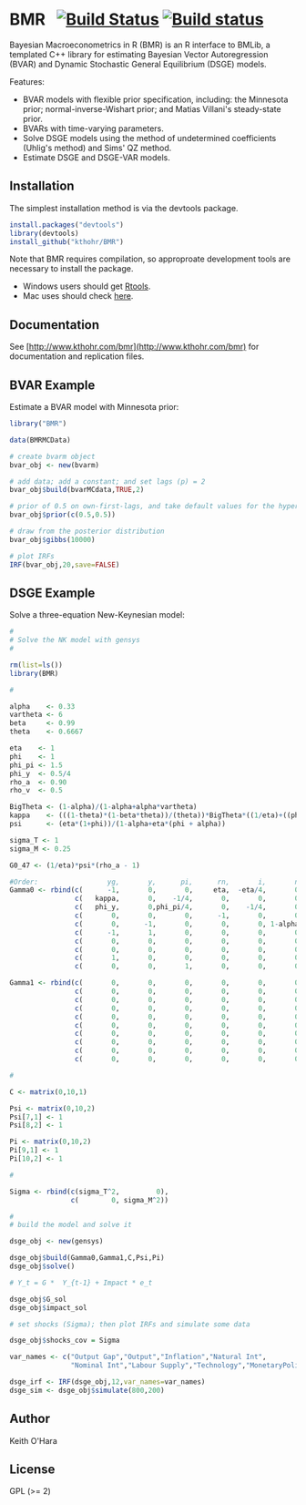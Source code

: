 # BMR &nbsp; [![Build Status](https://travis-ci.org/kthohr/BMR.svg)](https://travis-ci.org/kthohr/BMR) [![Build status](https://ci.appveyor.com/api/projects/status/github/kthohr/BMR?branch=master)](https://ci.appveyor.com/project/kthohr/BMR/branch/master)


Bayesian Macroeconometrics in R (BMR) is an R interface to BMLib, a templated C++ library for estimating Bayesian Vector Autoregression (BVAR) and Dynamic Stochastic General Equilibrium (DSGE) models.

Features:

* BVAR models with flexible prior specification, including: the Minnesota prior; normal-inverse-Wishart prior; and Matias Villani's steady-state prior.
* BVARs with time-varying parameters.
* Solve DSGE models using the method of undetermined coefficients (Uhlig's method) and Sims' QZ method.
* Estimate DSGE and DSGE-VAR models.

## Installation

The simplest installation method is via the devtools package.

```R
install.packages("devtools")
library(devtools)
install_github("kthohr/BMR")
```

Note that BMR requires compilation, so approproate development tools are necessary to install the package.
* Windows users should get [Rtools](https://cran.r-project.org/bin/windows/Rtools/).
* Mac uses should check [here](https://cran.r-project.org/bin/macosx/tools/).

## Documentation

See [http://www.kthohr.com/bmr](http://www.kthohr.com/bmr) for documentation and replication files.

## BVAR Example

Estimate a BVAR model with Minnesota prior:

```R
library("BMR")

data(BMRMCData)

# create bvarm object
bvar_obj <- new(bvarm) 

# add data; add a constant; and set lags (p) = 2
bvar_obj$build(bvarMCdata,TRUE,2)

# prior of 0.5 on own-first-lags, and take default values for the hyperparameters
bvar_obj$prior(c(0.5,0.5))

# draw from the posterior distribution
bvar_obj$gibbs(10000)

# plot IRFs
IRF(bvar_obj,20,save=FALSE)
```

## DSGE Example

Solve a three-equation New-Keynesian model:

```R
#
# Solve the NK model with gensys
#

rm(list=ls())
library(BMR)

#

alpha    <- 0.33
vartheta <- 6
beta     <- 0.99
theta    <- 0.6667

eta    <- 1               
phi    <- 1                  
phi_pi <- 1.5             
phi_y  <- 0.5/4
rho_a  <- 0.90
rho_v  <- 0.5

BigTheta <- (1-alpha)/(1-alpha+alpha*vartheta)
kappa    <- (((1-theta)*(1-beta*theta))/(theta))*BigTheta*((1/eta)+((phi+alpha)/(1-alpha)))
psi      <- (eta*(1+phi))/(1-alpha+eta*(phi + alpha))

sigma_T <- 1
sigma_M <- 0.25

G0_47 <- (1/eta)*psi*(rho_a - 1)

#Order:                 yg,       y,      pi,      rn,       i,       n,       a,       v,  yg_t+1,  pi_t+1
Gamma0 <- rbind(c(      -1,       0,       0,     eta,  -eta/4,       0,       0,       0,       1,   eta/4),
                c(   kappa,       0,    -1/4,       0,       0,       0,       0,       0,       0,  beta/4),
                c(   phi_y,       0,phi_pi/4,       0,    -1/4,       0,       0,       1,       0,       0),
                c(       0,       0,       0,      -1,       0,       0,   G0_47,       0,       0,       0),
                c(       0,      -1,       0,       0,       0, 1-alpha,       1,       0,       0,       0),
                c(      -1,       1,       0,       0,       0,       0,    -psi,       0,       0,       0),
                c(       0,       0,       0,       0,       0,       0,       1,       0,       0,       0),
                c(       0,       0,       0,       0,       0,       0,       0,       1,       0,       0),
                c(       1,       0,       0,       0,       0,       0,       0,       0,       0,       0),
                c(       0,       0,       1,       0,       0,       0,       0,       0,       0,       0))

Gamma1 <- rbind(c(       0,       0,       0,       0,       0,       0,       0,       0,       0,       0),
                c(       0,       0,       0,       0,       0,       0,       0,       0,       0,       0),
                c(       0,       0,       0,       0,       0,       0,       0,       0,       0,       0),
                c(       0,       0,       0,       0,       0,       0,       0,       0,       0,       0),
                c(       0,       0,       0,       0,       0,       0,       0,       0,       0,       0),
                c(       0,       0,       0,       0,       0,       0,       0,       0,       0,       0),
                c(       0,       0,       0,       0,       0,       0,   rho_a,       0,       0,       0),
                c(       0,       0,       0,       0,       0,       0,       0,   rho_v,       0,       0),
                c(       0,       0,       0,       0,       0,       0,       0,       0,       1,       0),
                c(       0,       0,       0,       0,       0,       0,       0,       0,       0,       1))

#

C <- matrix(0,10,1)

Psi <- matrix(0,10,2)
Psi[7,1] <- 1
Psi[8,2] <- 1

Pi <- matrix(0,10,2)
Pi[9,1] <- 1
Pi[10,2] <- 1

#

Sigma <- rbind(c(sigma_T^2,         0),  
               c(        0, sigma_M^2))

#
# build the model and solve it

dsge_obj <- new(gensys)

dsge_obj$build(Gamma0,Gamma1,C,Psi,Pi)
dsge_obj$solve()

# Y_t = G *  Y_{t-1} + Impact * e_t

dsge_obj$G_sol
dsge_obj$impact_sol

# set shocks (Sigma); then plot IRFs and simulate some data

dsge_obj$shocks_cov = Sigma

var_names <- c("Output Gap","Output","Inflation","Natural Int",
               "Nominal Int","Labour Supply","Technology","MonetaryPolicy")

dsge_irf <- IRF(dsge_obj,12,var_names=var_names)
dsge_sim <- dsge_obj$simulate(800,200)
```


## Author

Keith O'Hara

## License

GPL (>= 2) 